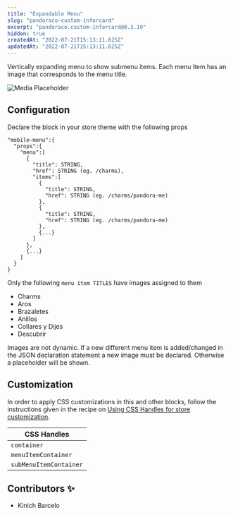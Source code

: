 ```yaml
---
title: "Expandable Menu"
slug: "pandoraco-custom-inforcard"
excerpt: "pandoraco.custom-inforcard@0.3.19"
hidden: true
createdAt: "2022-07-21T15:13:11.625Z"
updatedAt: "2022-07-21T15:13:11.625Z"
---
```

Vertically expanding menu to show submenu items.
Each menu item has an image that corresponds to the menu title.

![Media Placeholder](./expandable-menu.png)

## Configuration

Declare the block in your store theme with the following props

```
"mobile-menu":{
  "props":{
    "menu":[
      {
        "title": STRING,
        "href": STRING (eg. /charms),
        "items":[
          {
            "title": STRING,
            "href": STRING (eg. /charms/pandora-me)
          },
          {
            "title": STRING,
            "href": STRING (eg. /charms/pandora-me)
          },
          {...}
        ]
      },
      {...}
    ]
  }
}
```

Only the following `menu item TITLES` have images assigned to them

- Charms
- Aros
- Brazaletes
- Anillos
- Collares y Dijes
- Descubrir

Images are not dynamic. If a new different menu item is added/changed in the JSON declaration statement a new image must be declared. Otherwise a placeholder will be shown.

## Customization

In order to apply CSS customizations in this and other blocks, follow the instructions given in the recipe on [Using CSS Handles for store customization](https://vtex.io/docs/recipes/style/using-css-handles-for-store-customization).

| CSS Handles            |
| ---------------------- |
| `container`            |
| `menuItemContainer`    |
| `subMenuItemContainer` |

## Contributors ✨

- Kinich Barcelo